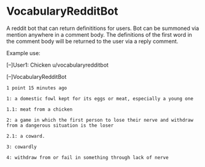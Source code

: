 # VocabularyRedditBot
A reddit bot that can return definititions for users. Bot can be summoned via mention anywhere in a comment body. The definitions of the first word in the comment body will be returned to the user via a reply comment.

Example use:

[–]User1:
  Chicken u/vocabularyredditbot
  
  [–]VocabularyRedditBot
 
    1 point 15 minutes ago 

    1: a domestic fowl kept for its eggs or meat, especially a young one

    1.1: meat from a chicken

    2: a game in which the first person to lose their nerve and withdraw from a dangerous situation is the loser

    2.1: a coward.

    3: cowardly

    4: withdraw from or fail in something through lack of nerve
